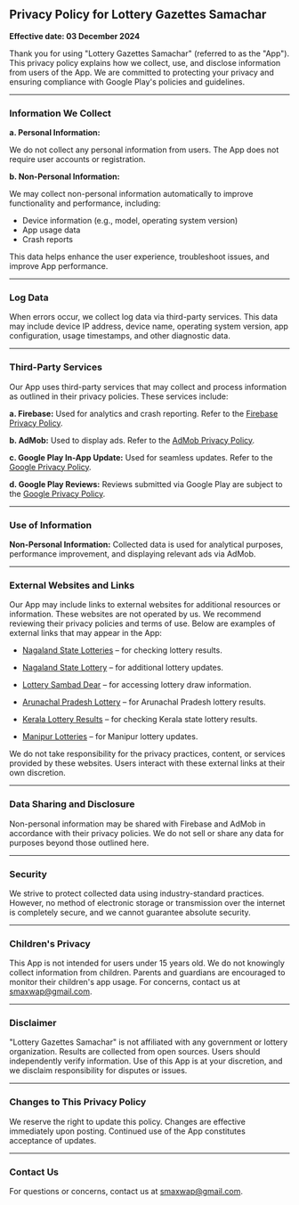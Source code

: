 ## Privacy Policy for Lottery Gazettes Samachar

**Effective date: 03 December 2024**

Thank you for using "Lottery Gazettes Samachar" (referred to as the "App"). This privacy policy explains how we collect, use, and disclose information from users of the App. We are committed to protecting your privacy and ensuring compliance with Google Play's policies and guidelines.

---

### Information We Collect

**a. Personal Information:**

We do not collect any personal information from users. The App does not require user accounts or registration.

**b. Non-Personal Information:**

We may collect non-personal information automatically to improve functionality and performance, including:

- Device information (e.g., model, operating system version)
- App usage data
- Crash reports

This data helps enhance the user experience, troubleshoot issues, and improve App performance.

---

### Log Data

When errors occur, we collect log data via third-party services. This data may include device IP address, device name, operating system version, app configuration, usage timestamps, and other diagnostic data.

---

### Third-Party Services

Our App uses third-party services that may collect and process information as outlined in their privacy policies. These services include:

**a. Firebase:** Used for analytics and crash reporting. Refer to the [Firebase Privacy Policy](https://firebase.google.com/support/privacy/).

**b. AdMob:** Used to display ads. Refer to the [AdMob Privacy Policy](https://policies.google.com/privacy).

**c. Google Play In-App Update:** Used for seamless updates. Refer to the [Google Privacy Policy](https://policies.google.com/privacy).

**d. Google Play Reviews:** Reviews submitted via Google Play are subject to the [Google Privacy Policy](https://policies.google.com/privacy).

---

### Use of Information

**Non-Personal Information:** Collected data is used for analytical purposes, performance improvement, and displaying relevant ads via AdMob.

---

### External Websites and Links

Our App may include links to external websites for additional resources or information. These websites are not operated by us. We recommend reviewing their privacy policies and terms of use. Below are examples of external links that may appear in the App:

- [Nagaland State Lotteries](https://www.nagalandlotteries.com) – for checking lottery results.
- [Nagaland State Lottery](https://nagalandstatelottery.in) – for additional lottery updates.
- [Lottery Sambad Dear](https://lotterysambaddear.in) – for accessing lottery draw information.

- [Arunachal Pradesh Lottery](https://arunachalpradeshlottery.org) – for Arunachal Pradesh lottery results.
- [Kerala Lottery Results](https://result.keralalotteries.com) – for checking Kerala state lottery results.
- [Manipur Lotteries](https://manipurlotteries.com/Home) – for Manipur lottery updates.

We do not take responsibility for the privacy practices, content, or services provided by these websites. Users interact with these external links at their own discretion.

---

### Data Sharing and Disclosure

Non-personal information may be shared with Firebase and AdMob in accordance with their privacy policies. We do not sell or share any data for purposes beyond those outlined here.

---

### Security

We strive to protect collected data using industry-standard practices. However, no method of electronic storage or transmission over the internet is completely secure, and we cannot guarantee absolute security.

---

### Children's Privacy

This App is not intended for users under 15 years old. We do not knowingly collect information from children. Parents and guardians are encouraged to monitor their children's app usage. For concerns, contact us at [smaxwap@gmail.com](mailto:smaxwap@gmail.com).

---

### Disclaimer

"Lottery Gazettes Samachar" is not affiliated with any government or lottery organization. Results are collected from open sources. Users should independently verify information. Use of this App is at your discretion, and we disclaim responsibility for disputes or issues.

---

### Changes to This Privacy Policy

We reserve the right to update this policy. Changes are effective immediately upon posting. Continued use of the App constitutes acceptance of updates.

---

### Contact Us

For questions or concerns, contact us at [smaxwap@gmail.com](mailto:smaxwap@gmail.com).